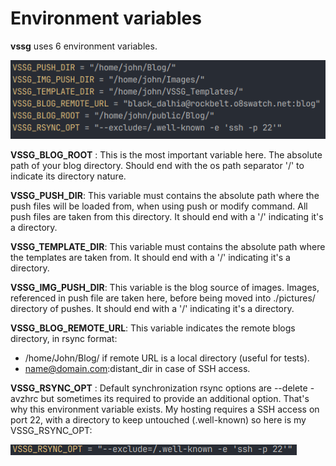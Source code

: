 # Environment variables

**vssg** uses 6 environment variables.

![Terminal](./pictures/env.png "The env command from blog's directory.")

**VSSG_BLOG_ROOT** : This is the most important variable here. The absolute path of your blog directory. Should
end with the os path separator '/' to indicate its directory nature.

**VSSG_PUSH_DIR**: This variable must contains the absolute path where the push files will be loaded from, when
using push or modify command. All push files are taken from this directory. It should end with a '/' indicating
it's a directory.

**VSSG_TEMPLATE_DIR**: This variable must contains the absolute path where the templates are taken from.
It should end with a '/' indicating it's a directory.

**VSSG_IMG_PUSH_DIR**: This variable is the blog source of images. Images, referenced in push file are taken here,
before being moved into ./pictures/ directory of pushes. It should end with a '/' indicating it's a directory.

**VSSG_BLOG_REMOTE_URL**: This variable indicates the remote blogs directory, in rsync format:
- /home/John/Blog/   if remote URL is a local directory (useful for tests).
- name@domain.com:distant_dir  in case of SSH access.

**VSSG_RSYNC_OPT** : Default synchronization rsync options are --delete -avzhrc but sometimes its required to provide
an additional option. That's why this environment variable exists. My hosting requires a SSH access on port 22, with a directory to
keep untouched (.well-known) so here is my VSSG_RSYNC_OPT:

![Terminal](pictures/rsync_opt.png "VSSG_RSYNC_OPT env example")

